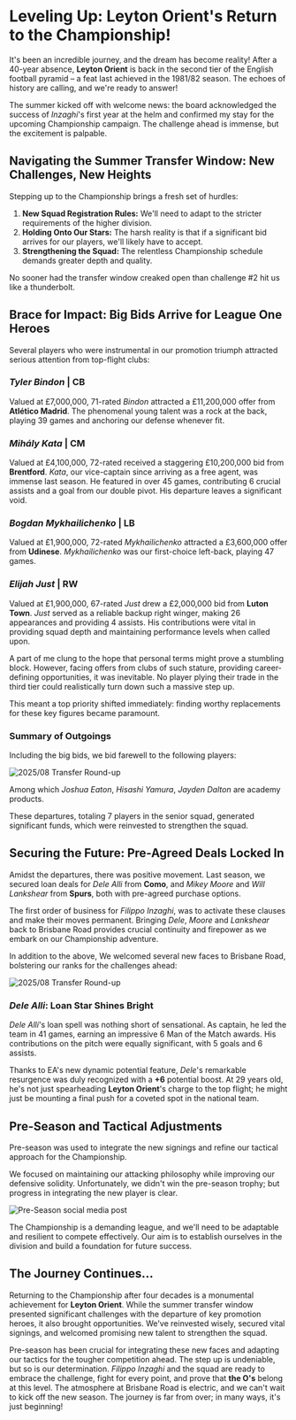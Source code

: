 # Leveling Up: **Leyton Orient**'s Return to the Championship!

It's been an incredible journey, and the dream has become reality! After a 40-year absence, **Leyton Orient** is back in the second tier of the English football pyramid – a feat last achieved in the 1981/82 season. The echoes of history are calling, and we're ready to answer!

The summer kicked off with welcome news: the board acknowledged the success of *Inzaghi*'s first year at the helm and confirmed my stay for the upcoming Championship campaign. The challenge ahead is immense, but the excitement is palpable.

## Navigating the Summer Transfer Window: New Challenges, New Heights

Stepping up to the Championship brings a fresh set of hurdles:

1.  **New Squad Registration Rules:** We'll need to adapt to the stricter requirements of the higher division.
2.  **Holding Onto Our Stars:** The harsh reality is that if a significant bid arrives for our players, we'll likely have to accept.
3.  **Strengthening the Squad:** The relentless Championship schedule demands greater depth and quality.

No sooner had the transfer window creaked open than challenge #2 hit us like a thunderbolt.

## Brace for Impact: Big Bids Arrive for League One Heroes

Several players who were instrumental in our promotion triumph attracted serious attention from top-flight clubs:

### *Tyler Bindon* | CB
Valued at £7,000,000, 71-rated *Bindon* attracted a £11,200,000 offer from **Atlético Madrid**. The phenomenal young talent was a rock at the back, playing 39 games and anchoring our defense whenever fit.

### *Mihály Kata* | CM
Valued at £4,100,000, 72-rated received a staggering £10,200,000 bid from **Brentford**. *Kata*, our vice-captain since arriving as a free agent, was immense last season. He featured in over 45 games, contributing 6 crucial assists and a goal from our double pivot. His departure leaves a significant void.

### *Bogdan Mykhailichenko* | LB
Valued at £1,900,000, 72-rated *Mykhailichenko* attracted a £3,600,000 offer from **Udinese**. *Mykhailichenko* was our first-choice left-back, playing 47 games.

### *Elijah Just* | RW
Valued at £1,900,000, 67-rated *Just* drew a £2,000,000 bid from **Luton Town**. *Just* served as a reliable backup right winger, making 26 appearances and providing 4 assists. His contributions were vital in providing squad depth and maintaining performance levels when called upon.

A part of me clung to the hope that personal terms might prove a stumbling block. However, facing offers from clubs of such stature, providing career-defining opportunities, it was inevitable. No player plying their trade in the third tier could realistically turn down such a massive step up.

This meant a top priority shifted immediately: finding worthy replacements for these key figures became paramount.

### Summary of Outgoings

Including the big bids, we bid farewell to the following players:

![2025/08 Transfer Round-up](https://github.com/alfred1137/LOFC-CM-202503/wiki/Resources/CH07S2Summer/202508-Transfer_Outs.png)

Among which *Joshua Eaton*, *Hisashi Yamura*, *Jayden Dalton* are academy products.

These departures, totaling 7 players in the senior squad, generated significant funds, which were reinvested to strengthen the squad.

## Securing the Future: Pre-Agreed Deals Locked In

Amidst the departures, there was positive movement. Last season, we secured loan deals for *Dele Alli* from **Como**, and *Mikey Moore* and *Will Lankshear* from **Spurs**, both with pre-agreed purchase options.

The first order of business for *Filippo Inzaghi*, was to activate these clauses and make their moves permanent. Bringing *Dele*, *Moore* and *Lankshear* back to Brisbane Road provides crucial continuity and firepower as we embark on our Championship adventure.

In addition to the above, We welcomed several new faces to Brisbane Road, bolstering our ranks for the challenges ahead:

![2025/08 Transfer Round-up](https://github.com/alfred1137/LOFC-CM-202503/wiki/Resources/CH07S2Summer/202508-Transfer_Ins.png)

### *Dele Alli*: Loan Star Shines Bright

*Dele Alli*'s loan spell was nothing short of sensational. As captain, he led the team in 41 games, earning an impressive 6 Man of the Match awards. His contributions on the pitch were equally significant, with 5 goals and 6 assists.

Thanks to EA's new dynamic potential feature, *Dele*'s remarkable resurgence was duly recognized with a **+6** potential boost. At 29 years old, he's not just spearheading **Leyton Orient**'s charge to the top flight; he might just be mounting a final push for a coveted spot in the national team.

## Pre-Season and Tactical Adjustments

Pre-season was used to integrate the new signings and refine our tactical approach for the Championship. 

We focused on maintaining our attacking philosophy while improving our defensive solidity. Unfortunately, we didn't win the pre-season trophy; but progress in integrating the new player is clear.

![Pre-Season social media post](https://github.com/alfred1137/LOFC-CM-202503/wiki/Resources/CH07S2Summer/s2preseason.png)

The Championship is a demanding league, and we'll need to be adaptable and resilient to compete effectively. Our aim is to establish ourselves in the division and build a foundation for future success.

## The Journey Continues...

Returning to the Championship after four decades is a monumental achievement for **Leyton Orient**. While the summer transfer window presented significant challenges with the departure of key promotion heroes, it also brought opportunities. We've reinvested wisely, secured vital signings, and welcomed promising new talent to strengthen the squad.

Pre-season has been crucial for integrating these new faces and adapting our tactics for the tougher competition ahead. The step up is undeniable, but so is our determination. *Filippo Inzaghi* and the squad are ready to embrace the challenge, fight for every point, and prove that **the O's** belong at this level. The atmosphere at Brisbane Road is electric, and we can't wait to kick off the new season. The journey is far from over; in many ways, it's just beginning!
